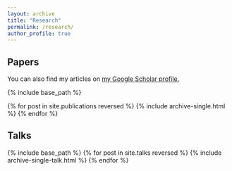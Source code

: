 ```yaml
---
layout: archive
title: "Research"
permalink: /research/
author_profile: true
---
```


## Papers

You can also find my articles on <u><a href="{{author.googlescholar}}">my Google Scholar profile</a>.</u>


{% include base_path %}

{% for post in site.publications reversed %}
  {% include archive-single.html %}
{% endfor %}

## Talks 
{% include base_path %}
{% for post in site.talks reversed %}
  {% include archive-single-talk.html %}
{% endfor %}




